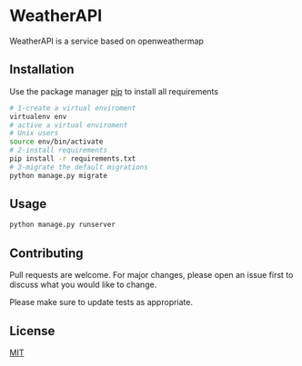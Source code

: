 # WeatherAPI

WeatherAPI is a service based on openweathermap

## Installation

Use the package manager [pip](https://pip.pypa.io/en/stable/) to install all requirements

```bash
# 1-create a virtual enviroment 
virtualenv env
# active a virtual enviroment 
# Unix users
source env/bin/activate
# 2-install requirements
pip install -r requirements.txt
# 3-migrate the default migrations
python manage.py migrate

```

## Usage

```python
python manage.py runserver
```

## Contributing
Pull requests are welcome. For major changes, please open an issue first to discuss what you would like to change.

Please make sure to update tests as appropriate.

## License
[MIT](https://choosealicense.com/licenses/mit/)